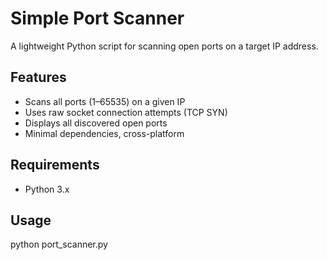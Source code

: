 # Simple Port Scanner

A lightweight Python script for scanning open ports on a target IP address.

## Features

- Scans all ports (1–65535) on a given IP
- Uses raw socket connection attempts (TCP SYN)
- Displays all discovered open ports
- Minimal dependencies, cross-platform

## Requirements

- Python 3.x

## Usage

python port_scanner.py <target-ip>
